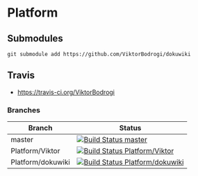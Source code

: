# Platform

## Submodules

    git submodule add https://github.com/ViktorBodrogi/dokuwiki

## Travis

- https://travis-ci.org/ViktorBodrogi

### Branches


| Branch  | Status  |
|---|---|
| master | [![Build Status master](https://travis-ci.org/ViktorBodrogi/Platform.svg?branch=master)](https://travis-ci.org/ViktorBodrogi/Platform) |
| Platform/Viktor | [![Build Status Platform/Viktor](https://travis-ci.org/ViktorBodrogi/Platform.svg?branch=Platform%2FViktor)](https://travis-ci.org/ViktorBodrogi/Platform) |
| Platform/dokuwiki | [![Build Status Platform/dokuwiki](https://travis-ci.org/ViktorBodrogi/Platform.svg?branch=Platform%2Fdokuwiki)](https://travis-ci.org/ViktorBodrogi/Platform) |
